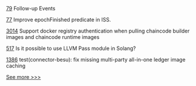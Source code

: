 
[79](https://github.com/hyperledger-labs/mirbft/issues/79) Follow-up Events

[77](https://github.com/hyperledger-labs/mirbft/issues/77) Improve epochFinished predicate in ISS.

[3014](https://github.com/hyperledger/fabric/issues/3014) Support docker registry authentication when pulling chaincode builder images and chaincode runtime images

[517](https://github.com/hyperledger-labs/solang/issues/517) Is it possible to use LLVM Pass module in Solang?

[1386](https://github.com/hyperledger/cactus/issues/1386) test(connector-besu): fix missing multi-party all-in-one ledger image caching


[See more >>>](https://start-here.hyperledger.org/issues)
